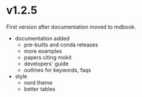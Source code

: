 # v1.2.5
First version after documentation moved to mdbook.

* documentation added
  - pre-builts and conda releases
  - more examples
  - papers citing mokit
  - developers' guide
  - outlines for keywords, faqs
* style
  - nord theme
  - better tables
